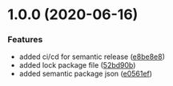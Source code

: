 # 1.0.0 (2020-06-16)


### Features

* added ci/cd for semantic release ([e8be8e8](https://github.com/abhi-repos/Brick_Breaker_Game/commit/e8be8e84a79f6684e09b415dd8011e962ee1abc2))
* added lock package file ([52bd90b](https://github.com/abhi-repos/Brick_Breaker_Game/commit/52bd90b96ba9004bfc85fb7d33ba42bca12e441f))
* added semantic package json ([e0561ef](https://github.com/abhi-repos/Brick_Breaker_Game/commit/e0561ef5e781122a3efb5d2c534df4f2c0b587af))
